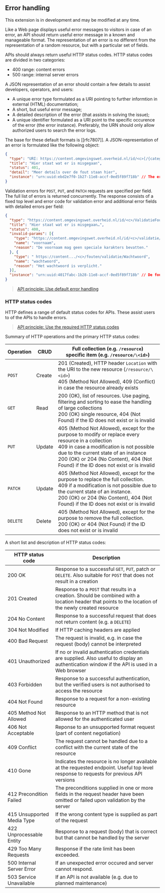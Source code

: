 ## Error handling

<p class='warning'>This extension is in development and may be modified at any time.</p>

Like a Web page displays useful error messages to visitors in case of an error, an API should return useful error message in a known and manageable format. The representation of an error is no different from the representation of a random resource, but with a particular set of fields.

APIs should always return useful HTTP status codes. HTTP status codes are divided in two categories:

- 400 range: content errors
- 500 range: internal server errors

A JSON representation of an error should contain a few details to assist developers, operators, and users:  

- A unique error type formulated as a URI pointing to further informtion in external (HTML) documentation;
- A short, but useful error message;
- A detailed description of the error (that assists in solving the issue);
- A unique identifier formulated as a URI point to the specific occurence of the error (the error instance). Preferably, the URN should only allow authorized users to search the error logs.  

The base for these default formats is [[rfc7807]]. A JSON-representation of an error is formulated like the following object:

```json
{
  "type": "URI: https://content.omgevingswet.overheid.nl/id/<c>[/{categorie}]/{fout}",
  "title": "Hier staat wat er is misgegaan",
  "status": 401,
  "detail": "Meer details over de fout staan hier",
  "instance": "urn:uuid:ebd2e7f0-1b27-11e8-accf-0ed5f89f718b" // The error instance  
}
```

Validation errors for `POST`, `PUT`, and `PATCH` requests are specified per field. The full list of errors is returned concurrently. The response consists of a fixed top level and error code for validation error and additional error fields with detailed errors per field:

```json
{
  "type": "https://content.omgevingswet.overheid.nl/id/<c>/ValidatieFout",
  "title": "Hier staat wat er is misgegaan…",
  "status": 400,
  "invalid-params": [{
    "type": "https://content.omgevingswet.overheid.nl/id/<c>/validatie/Voornaam",
    "name": "voornaam",
    "reason": "De voornaam mag geen speciale karakters bevatten."
  }, {
    "type": " https://content.../<c>/fouten/validatie/Wachtwoord",
    "name": "wachtwoord",
    "reason": "Het wachtwoord is verplicht."
  }],
  "instance": "urn:uuid:4017fabc-1b28-11e8-accf-0ed5f89f718b" // De fout-instantie
}
```

> [API principle: Use default error handling](#api-46)

### HTTP status codes

HTTP defines a range of default status codes for APIs. These assist users to of the APIs to handle errors.  

> [API principle: Use the required HTTP status codes](#api-47)

Summary of HTTP operations and the primary HTTP status codes:

|Operation|CRUD|Full collection (e.g. `/resource`) <br/> specific item (e.g. `/resource/\<id>`)|
|-|-|-|
|`POST`|Create|201 (Created), HTTP header `Location` with the URI to the new resource (`/resource/\<id>`)<br>405 (Method Not Allowed), 409 (Conflict) in case the resource already exists|
|`GET`|Read|200 (OK), list of resources. Use paging, filtering and sorting to ease the handling of large collections<br>200 (OK) single resource, 404 (Not Found) if the ID does not exist or is invalid|
|`PUT`|Update|405 (Method Not Allowed), except for the purpose to modify or replace every resource in a collection<br>409 in case a modification is not possible due to the current state of an instance<br>200 (OK) or 204 (No Content), 404 (Not Found) if the ID does not exist or is invalid|
|`PATCH`|Update|405 (Method Not Allowed), except for the purpose to replace the full collection. <br>409 if a modification is not possible due to the current state of an instance.<br>200 (OK) or 204 (No Content), 404 (Not Found) if the ID does not exist or is invalid|
|`DELETE`|Delete|405 (Method Not Allowed), except for the purpose to remove the full collection.<br>200 (OK) or 404 (Not Found) if the ID does not exist or is invalid|

A short list and description of HTTP status codes:

|HTTP status code|Description|
|-|-|
|200 OK|Response to a successful `GET`, `PUT`, patch or `DELETE`. Also suitable for `POST` that does not result in a creation|
|201 Created|Response to a `POST` that results in a creation. Should be combined with a location header that points to the location of the newly created resource|
|204 No Content|Response to a successful request that does not return content (e.g. a `DELETE`)|
|304 Not Modified|If HTTP caching headers are applied|
|400 Bad Request|The request is invalid, e.g. in case the request (body) cannot be interpreted|
|401 Unauthorized|If no or invalid authentication credentials are supplied. Also useful to display an authentication window if the API is used in a Web browser|
|403 Forbidden|Response to a successful authentication, but the verified users is not authorised to access the resource|
|404 Not Found|Response to a request for a non-existing resource |
|405 Method Not Allowed|Response to an HTTP method that is not allowed for the authenticated user|
|406 Not Acceptable|Reponse to an unsupported format request (part of content negotiation)|
|409 Conflict|The request cannot be handled due to a conflict with the current state of the resource|
|410 Gone|Indicates the resource is no longer available at the requested endpoint. Useful top level response to requests for previous API versions|
|412 Precondition Failed|The preconditions supplied in one or more fields in the request header have been omitted or failed upon validation by the server|
|415 Unsupported Media Type|If the wrong content type is supplied as part of the request|
|422 Unprocessable Entity|Response to a request (body) that is correct but that cannot be handled by the server|
|429 Too Many Requests|Response if the rate limit has been exceeded.|
|500 Internal Server Error|If an unexpected error occured and server cannot respond.|
|503 Service Unavailable|If an API is not available (e.g. due to planned maintenance)|
